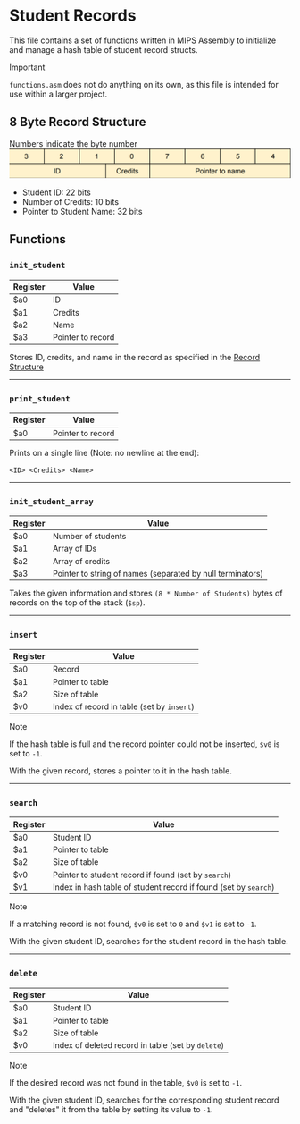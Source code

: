 # Student Records
This file contains a set of functions written in MIPS Assembly to initialize and manage a hash table of student record structs. 

> [!IMPORTANT]
> `functions.asm` does not do anything on its own, as this file is intended for use within a larger project.

## 8 Byte Record Structure
Numbers indicate the byte number
![Image of the structure of a student record](assets/record.png)
- Student ID: 22 bits
- Number of Credits: 10 bits
- Pointer to Student Name: 32 bits

## Functions

### `init_student`

Register | Value |
--- | ---
$a0 | ID
$a1 | Credits
$a2 | Name
$a3 | Pointer to record

Stores ID, credits, and name in the record as specified in the [Record Structure](#8-byte-record-structure)

---

### `print_student`

Register | Value |
--- | ---
$a0 | Pointer to record

Prints on a single line (Note: no newline at the end):
```
<ID> <Credits> <Name>
```

---

### `init_student_array`

Register | Value |
--- | ---
$a0 | Number of students
$a1 | Array of IDs
$a2 | Array of credits
$a3 | Pointer to string of names (separated by null terminators)

Takes the given information and stores `(8 * Number of Students)` bytes of records on the top of the stack (`$sp`).

---

### `insert`

Register | Value |
--- | ---
$a0 | Record
$a1 | Pointer to table
$a2 | Size of table
$v0 | Index of record in table (set by `insert`)

> [!NOTE]
> If the hash table is full and the record pointer could not be inserted, `$v0` is set to `-1`.

With the given record, stores a pointer to it in the hash table.

---

### `search`

Register | Value |
--- | ---
$a0 | Student ID
$a1 | Pointer to table
$a2 | Size of table
$v0 | Pointer to student record if found (set by `search`)
$v1 | Index in hash table of student record if found (set by `search`)

> [!NOTE]
> If a matching record is not found, `$v0` is set to `0` and `$v1` is set to `-1`.

With the given student ID, searches for the student record in the hash table.

---

### `delete`

Register | Value |
--- | ---
$a0 | Student ID
$a1 | Pointer to table
$a2 | Size of table
$v0 | Index of deleted record in table (set by `delete`)

> [!NOTE]
> If the desired record was not found in the table, `$v0` is set to `-1`.

With the given student ID, searches for the corresponding student record and "deletes" it from the table by setting its value to `-1`.